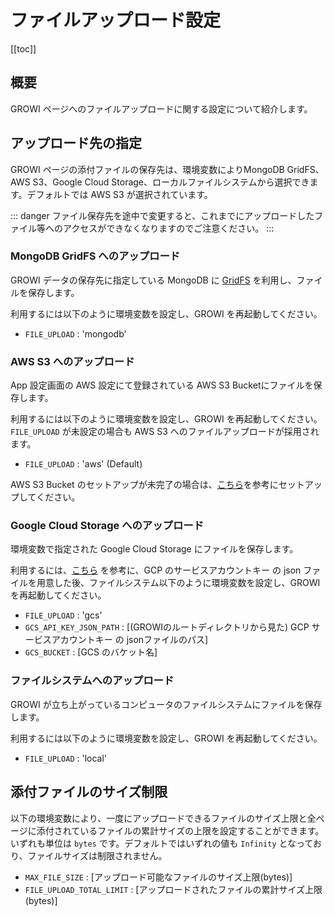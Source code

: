 # ファイルアップロード設定

[[toc]]

## 概要

GROWI ページへのファイルアップロードに関する設定について紹介します。

## アップロード先の指定

GROWI ページの添付ファイルの保存先は、環境変数によりMongoDB GridFS、AWS S3、Google Cloud Storage、ローカルファイルシステムから選択できます。デフォルトでは AWS S3 が選択されています。

::: danger
ファイル保存先を途中で変更すると、これまでにアップロードしたファイル等へのアクセスができなくなりますのでご注意ください。
:::

### MongoDB GridFS へのアップロード

GROWI データの保存先に指定している MongoDB に [GridFS](https://docs.mongodb.com/manual/core/gridfs/) を利用し、ファイルを保存します。

利用するには以下のように環境変数を設定し、GROWI を再起動してください。

- `FILE_UPLOAD` : 'mongodb'

### AWS S3 へのアップロード

App 設定画面の AWS 設定にて登録されている AWS S3 Bucketにファイルを保存します。

利用するには以下のように環境変数を設定し、GROWI を再起動してください。`FILE_UPLOAD` が未設定の場合も AWS S3 へのファイルアップロードが採用されます。

- `FILE_UPLOAD` : 'aws' (Default)

AWS S3 Bucket のセットアップが未完了の場合は、[こちら](../management-cookbook/aws-s3-bucket-setting.md)を参考にセットアップしてください。

### Google Cloud Storage へのアップロード

環境変数で指定された Google Cloud Storage にファイルを保存します。

利用するには、[こちら](https://cloud.google.com/iam/docs/creating-managing-service-account-keys) を参考に、GCP のサービスアカウントキー の json ファイルを用意した後、ファイルシステム以下のように環境変数を設定し、GROWI を再起動してください。

- `FILE_UPLOAD` : 'gcs' 
- `GCS_API_KEY_JSON_PATH` : [(GROWIのルートディレクトリから見た) GCP サービスアカウントキー の jsonファイルのパス]
- `GCS_BUCKET` : [GCS のバケット名] 

### ファイルシステムへのアップロード

GROWI が立ち上がっているコンピュータのファイルシステムにファイルを保存します。

利用するには以下のように環境変数を設定し、GROWI を再起動してください。

- `FILE_UPLOAD` : 'local' 

##  添付ファイルのサイズ制限

以下の環境変数により、一度にアップロードできるファイルのサイズ上限と全ページに添付されているファイルの累計サイズの上限を設定することができます。いずれも単位は `bytes` です。デフォルトではいずれの値も `Infinity` となっており、ファイルサイズは制限されません。

- `MAX_FILE_SIZE` : [アップロード可能なファイルのサイズ上限(bytes)]
- `FILE_UPLOAD_TOTAL_LIMIT` : [アップロードされたファイルの累計サイズ上限(bytes)]